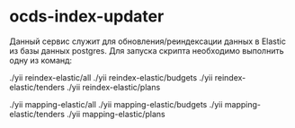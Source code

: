 # ocds-index-updater
Данный сервис служит для обновления/реиндексации данных в Elastic из базы данных postgres.
Для запуска скрипта необходимо выполнить одну из команд: 

./yii reindex-elastic/all
./yii reindex-elastic/budgets
./yii reindex-elastic/tenders
./yii reindex-elastic/plans

./yii mapping-elastic/all
./yii mapping-elastic/budgets
./yii mapping-elastic/tenders
./yii mapping-elastic/plans